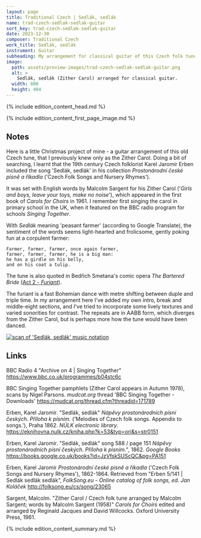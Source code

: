 ```yaml
---
layout: page
title: Traditional Czech | Sedlák, sedlák
name: trad-czech-sedlak-sedlak-guitar
sort_key: trad-czech-sedlak-sedlak-guitar
date: 2023-12-30
composer: Traditional Czech
work_title: Sedlák, sedlák
instrument: Guitar
subheading: My arrangement for classical guitar of this Czech folk tune, also known as the Zither Carol.
image:
  path: assets/preview-images/trad-czech-sedlak-sedlak-guitar.png
  alt: >
    Sedlák, sedlák (Zither Carol) arranged for classical guitar.
  width: 800
  height: 404
---
```


{% include edition_content_head.md %}
<!--more-->
{% include edition_content_first_page_image.md %}

## Notes
Here is a little Christmas project of mine - a guitar arrangement of this old Czech tune, that I previously knew only as the Zither Carol. Doing a bit of searching, I learnt that the 19th century Czech folklorist Karel Jaromír Erben included the song 'Sedlák, sedlák' in his collection *Prostonárodní české písně a říkadla* ('Czech Folk Songs and Nursery Rhymes').

It was set with English words by Malcolm Sargent for his Zither Carol ('*Girls and boys, leave your toys, make no noise*'), which appeared in the first book of *Carols for Choirs* in 1961. I remember first singing the carol in primary school in the UK, when it featured on the BBC radio program for schools *Singing Together*.

With *Sedlák* meaning 'peasant farmer' (according to Google Translate), the sentiment of the words seems light-hearted and frolicsome, gently poking fun at a corpulent farmer:

```
Farmer, farmer, farmer, once again farmer,
farmer, farmer, farmer, he is a big man:
he has a girdle on his belly,
and on his coat a tulip.
```

The tune is also quoted in Bedřich Smetana's comic opera *The Bartered Bride* [(Act 2 - *Furiant*)](https://www.youtube.com/watch?v=_UEm-zuEzCs).

The furiant is a fast Bohemian dance with metre shifting between duple and triple time. In my arrangement here I've added my own intro, break and middle-eight sections, and I've tried to incorporate some lively textures and varied sonorities for contrast. The repeats are in AABB form, which diverges from the Zither Carol, but is perhaps more how the tune would have been danced.

<a href="https://books.google.co.uk/books?id=JzVfskSUScQC&pg=PA151&ci=35%2C53%2C928%2C414&source=bookclip">
<img src="https://books.google.co.uk/books/content?id=JzVfskSUScQC&pg=PA151&img=1&zoom=3&hl=en&sig=ACfU3U0cTCGuW5CjoTUQawoHLtRE1LvIDw&ci=35%2C53%2C928%2C414&edge=0" title="Google Books extract of Sedlák, sedlák from 'Melodies of Czech folk songs. Appendix to songs.' by Karel Jaromír Erben, 1862." alt="scan of 'Sedlák, sedlák' music notation" >
</a>


## Links

BBC Radio 4 "Archive on 4 \| Singing Together" <https://www.bbc.co.uk/programmes/b04stc6c>

BBC Singing Together pamphlets (Zither Carol appears in Autumn 1978), scans by Nigel Parsons. *mudcat.org* thread 'BBC Singing Together - Downloads' <https://mudcat.org/thread.cfm?threadid=171789>

Erben, Karel Jaromír. "Sedlák, sedlák" *Nápěvy prostonárodních písní českých. Příloha k písním.* ('Melodies of Czech folk songs. Appendix to songs.'), Praha 1862. *NÚLK electronic library*. <https://eknihovna.nulk.cz/kniha.php?k=53&typ=ori&s=str0151>

Erben, Karel Jaromír. "Sedlák, sedlák" song 588 / page 151 *Nápěvy prostonárodních písní českých. Příloha k písním."*, 1862. *Google Books* <https://books.google.co.uk/books?id=JzVfskSUScQC&pg=PA151>

Erben, Karel Jaromír *Prostonárodní české písně a říkadla* ('Czech Folk Songs and Nursery Rhymes'), 1862-1864. Retrieved from "Erben 5/141 \| Sedlák sedlák sedlák", *FolkSong.eu - Online catalog of folk songs, ed. Jan Koláček* <http://folksong.eu/cs/song/23065>

Sargent, Malcolm. "Zither Carol / Czech folk tune arranged by Malcolm Sargent; words by Malcolm Sargent (1958)" *Carols for Choirs* edited and arranged by Reginald Jacques and David Willcocks. Oxford University Press, 1961.

{% include edition_content_summary.md %}
